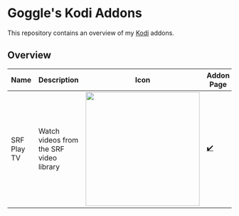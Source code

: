 # Goggle's Kodi Addons
This repository contains an overview of my [Kodi](https://kodi.tv) addons.

## Overview
Name | Description | Icon | Addon Page | Forum | Development Repository
---- | ----------- | ---- | ---------- | ----- | ----------------------
SRF Play TV | Watch videos from the SRF video library | <img src="https://github.com/goggle/plugin.video.srfplaytv/raw/master/resources/icon.png" width="256"> | [:heavy_check_mark:](https://kodi.tv/addon/plugins-video-add-ons/srf-play-tv) | [:heavy_check_mark:](https://forum.kodi.tv/showthread.php?tid=331129) | [:heavy_check_mark:](https://github.com/goggle/plugin.video.srfplaytv)
